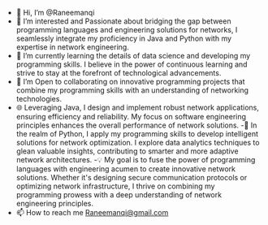 - 👋 Hi, I’m @Raneemanqi
- 👀 I’m interested and Passionate about bridging the gap between programming languages and engineering solutions for networks, I seamlessly integrate my proficiency in Java and Python with my expertise in network engineering.
- 🌱 I’m currently learning the details of data science and developing my programming skills. I believe in the power of continuous learning and strive to stay at the forefront of technological advancements.
- 💞️ I’m Open to collaborating on innovative programming projects that combine my programming skills with an understanding of networking technologies.
- 🌐 Leveraging Java, I design and implement robust network applications, ensuring efficiency and reliability. My focus on software engineering principles enhances the overall performance of network solutions.
-🐍 In the realm of Python, I apply my programming skills to develop intelligent solutions for network optimization. I explore data analytics techniques to glean valuable insights, contributing to smarter and more adaptive network architectures.
-💡 My goal is to fuse the power of programming languages with engineering acumen to create innovative network solutions. Whether it's designing secure communication protocols or optimizing network infrastructure, I thrive on combining my programming prowess with a deep understanding of network engineering principles.
- 📫 How to reach me Raneemanqi@gmail.com

<!---
Raneemanqi/Raneemanqi is a ✨ special ✨ repository because its `README.md` (this file) appears on your GitHub profile.
You can click the Preview link to take a look at your changes.
--->

